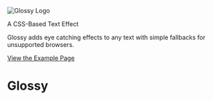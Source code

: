 ![Glossy Logo](https://illuminatedesignstudio.com/codeprojects/glossy/img/glossy-logo.jpg)

A CSS-Based Text Effect

Glossy adds eye catching effects to any text with simple fallbacks for unsupported browsers.

[View the Example Page](https://illuminatedesignstudio.com/codeprojects/glossy/example.html "View Glossy in action")

# Glossy
